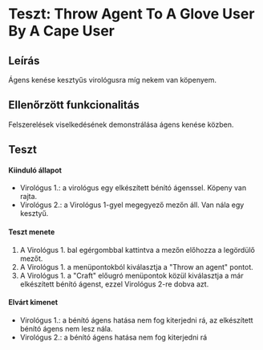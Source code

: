 # Teszt: Throw Agent To A Glove User By A Cape User

## Leírás
Ágens kenése kesztyűs virológusra míg nekem van köpenyem.

## Ellenőrzött funkcionalitás
Felszerelések viselkedésének demonstrálása ágens kenése közben.

## Teszt

#### Kiinduló állapot
- Virológus 1.: a virológus egy elkészített bénító ágenssel. Köpeny van rajta.
- Virológus 2.: a Virológus 1-gyel megegyező mezőn áll. Van nála egy kesztyű.

#### Teszt menete
1. A Virológus 1. bal egérgombbal kattintva a mezőn előhozza a legördülő mezőt.
2. A Virológus 1. a menüpontokból kiválasztja a "Throw an agent" pontot.
3. A Virológus 1. a "Craft" előugró menüpontok közül kiválasztja a már elkészített bénító ágenst, ezzel Virológus 2-re dobva azt.

#### Elvárt kimenet
- Virológus 1.: a bénító ágens hatása nem fog kiterjedni rá, az elkészített bénító ágens nem lesz nála.
- Virológus 2.: a bénító ágens hatása nem fog kiterjedni rá